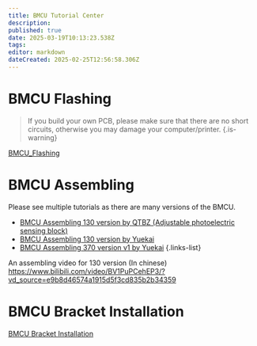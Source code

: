 ```yaml
---
title: BMCU Tutorial Center
description: 
published: true
date: 2025-03-19T10:13:23.538Z
tags: 
editor: markdown
dateCreated: 2025-02-25T12:56:58.306Z
---
```


# BMCU Flashing
> If you build your own PCB, please make sure that there are no short circuits, otherwise you may damage your computer/printer.
{.is-warning}

[BMCU_Flashing](/BMCU/BMCU_Tutorial/BMCU_Flashing)

# BMCU Assembling

Please see multiple tutorials as there are many versions of the BMCU.

- [BMCU Assembling 130 version by QTBZ (Adjustable photoelectric sensing block)](/BMCU/BMCU_Tutorial_Center/Assembling)
- [BMCU Assembling 130 version by Yuekai](/BMCU/BMCU_Tutorial_Center/BMCU_Assembling_130_Yuekai)
- [BMCU Assembling 370 version v1 by Yuekai](/BMCU/BMCU_Tutorial_Center/BMCU_Assembling_370_v1_Yuekai)
{.links-list}




An assembling video for 130 version (In chinese)
https://www.bilibili.com/video/BV1PuPCehEP3/?vd_source=e9b8d46574a1915d5f3cd835b2b34359
  
# BMCU Bracket Installation
[BMCU Bracket Installation](/BMCU/BMCU_Tutorial/BMCU_Mounting)